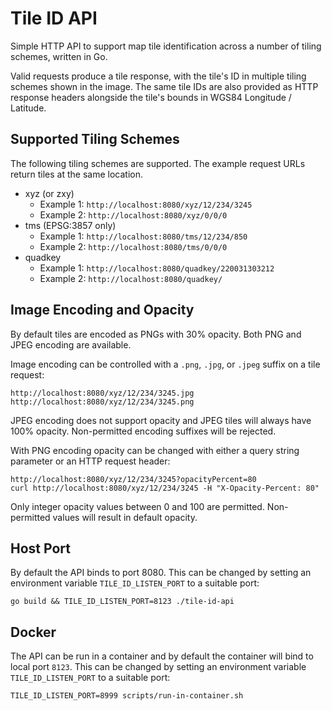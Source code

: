 # Tile ID API

Simple HTTP API to support map tile identification across a number of tiling schemes, written in Go.

Valid requests produce a tile response, with the tile's ID in multiple tiling schemes shown in the image. The same tile IDs are also provided as HTTP response headers alongside the tile's bounds in WGS84 Longitude / Latitude.

## Supported Tiling Schemes

The following tiling schemes are supported. The example request URLs return tiles at the same location.

- xyz (or zxy)
    - Example 1: `http://localhost:8080/xyz/12/234/3245`
    - Example 2: `http://localhost:8080/xyz/0/0/0`
- tms (EPSG:3857 only)
    - Example 1: `http://localhost:8080/tms/12/234/850`
    - Example 2: `http://localhost:8080/tms/0/0/0`
- quadkey
    - Example 1: `http://localhost:8080/quadkey/220031303212`
    - Example 2: `http://localhost:8080/quadkey/`

## Image Encoding and Opacity

By default tiles are encoded as PNGs with 30% opacity. Both PNG and JPEG encoding are available.

Image encoding can be controlled with a `.png`, `.jpg`, or `.jpeg` suffix on a tile request:
```
http://localhost:8080/xyz/12/234/3245.jpg
http://localhost:8080/xyz/12/234/3245.png
```

JPEG encoding does not support opacity and JPEG tiles will always have 100% opacity. Non-permitted encoding suffixes will be rejected.

With PNG encoding opacity can be changed with either a query string parameter or an HTTP request header:
```
http://localhost:8080/xyz/12/234/3245?opacityPercent=80
curl http://localhost:8080/xyz/12/234/3245 -H "X-Opacity-Percent: 80"
```

Only integer opacity values between 0 and 100 are permitted. Non-permitted values will result in default opacity.

## Host Port

By default the API binds to port 8080. This can be changed by setting an environment variable `TILE_ID_LISTEN_PORT` to a suitable port:
```
go build && TILE_ID_LISTEN_PORT=8123 ./tile-id-api
```

## Docker

The API can be run in a container and by default the container will bind to local port `8123`. This can be changed by setting an environment variable `TILE_ID_LISTEN_PORT` to a suitable port:
```
TILE_ID_LISTEN_PORT=8999 scripts/run-in-container.sh
```
